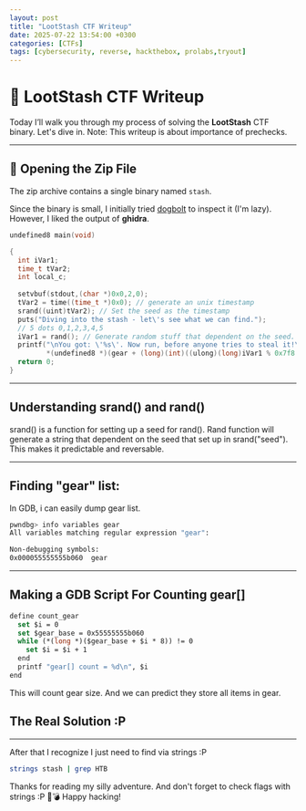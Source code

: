 ```yaml
---
layout: post
title: "LootStash CTF Writeup"
date: 2025-07-22 13:54:00 +0300
categories: [CTFs]
tags: [cybersecurity, reverse, hackthebox, prolabs,tryout]
---
```


# 🎰 LootStash CTF Writeup

Today I’ll walk you through my process of solving the **LootStash** CTF binary. Let's dive in.
Note: This writeup is about importance of prechecks.

---

## 📂 Opening the Zip File

The zip archive contains a single binary named `stash`.

Since the binary is small, I initially tried [dogbolt](https://dogbolt.org) to inspect it (I'm lazy). However, I liked the output of **ghidra**. 
```C
undefined8 main(void)

{
  int iVar1;
  time_t tVar2;
  int local_c;
  
  setvbuf(stdout,(char *)0x0,2,0);
  tVar2 = time((time_t *)0x0); // generate an unix timestamp
  srand((uint)tVar2); // Set the seed as the timestamp
  puts("Diving into the stash - let\'s see what we can find.");
  // 5 dots 0,1,2,3,4,5
  iVar1 = rand(); // Generate random stuff that dependent on the seed.
  printf("\nYou got: \'%s\'. Now run, before anyone tries to steal it!\n",
         *(undefined8 *)(gear + (long)(int)((ulong)(long)iVar1 % 0x7f8 >> 3) * 8));
  return 0;
}
```
---
## Understanding srand() and rand()
srand() is a function for setting up a seed for rand(). Rand function will generate a string that dependent on the seed that set up in srand("seed"). This makes it predictable and reversable.

---

## Finding "gear" list:
In GDB, i can easily dump gear list.
```sh
pwndbg> info variables gear
All variables matching regular expression "gear":

Non-debugging symbols:
0x000055555555b060  gear
```
---

## Making a GDB Script For Counting gear[]
```vb
define count_gear
  set $i = 0
  set $gear_base = 0x55555555b060
  while (*(long *)($gear_base + $i * 8)) != 0
    set $i = $i + 1
  end 
  printf "gear[] count = %d\n", $i
end
```
This will count gear size. And we can predict they store all items in gear.
## The Real Solution :P
---
After that I recognize I just need to find via strings :P
```sh
strings stash | grep HTB
```

Thanks for reading my silly adventure. And don't forget to check flags with strings :P  🎰💣
Happy hacking!
